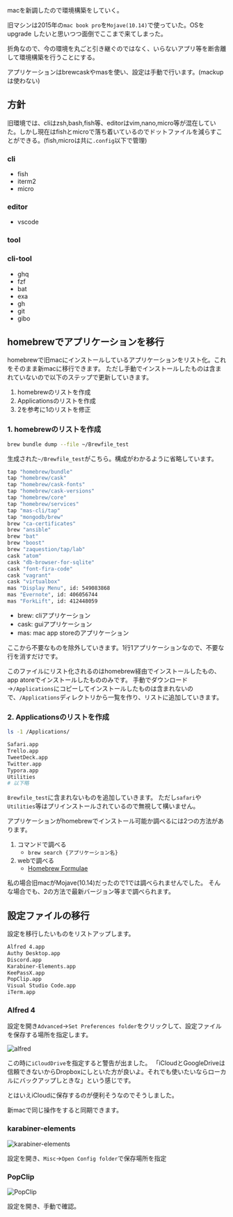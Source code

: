 <!-- # macの環境構築-2022/06 -->

macを新調したので環境構築をしていく。

旧マシンは2015年の`mac book pro`を`Mojave(10.14)`で使っていた。OSをupgrade
したいと思いつつ面倒でここまで来てしまった。

折角なので、今の環境を丸ごと引き継ぐのではなく、いらないアプリ等を断舎離して環境構築を行うことにする。

アプリケーションはbrewcaskやmasを使い、設定は手動で行います。(mackupは使わない)

## 方針

旧環境では、cliはzsh,bash,fish等、editorはvim,nano,micro等が混在していた。しかし現在はfishとmicroで落ち着いているのでドットファイルを減らすことができる。(fish,microは共に`.config`以下で管理)

### cli

- fish
- iterm2
- micro

### editor

- vscode

### tool

### cli-tool

- ghq
- fzf
- bat
- exa
- gh
- git
- gibo

## homebrewでアプリケーションを移行

homebrewで旧macにインストールしているアプリケーションをリスト化。これをそのまま新macに移行できます。
ただし手動でインストールしたものは含まれていないので以下のステップで更新していきます。

1. homebrewのリストを作成
2. Applicationsのリストを作成
3. 2を参考に1のリストを修正

### 1. homebrewのリストを作成

```bash
brew bundle dump --file ~/Brewfile_test
```

生成された`~/Brewfile_test`がこちら。構成がわかるように省略しています。

```bash
tap "homebrew/bundle"
tap "homebrew/cask"
tap "homebrew/cask-fonts"
tap "homebrew/cask-versions"
tap "homebrew/core"
tap "homebrew/services"
tap "mas-cli/tap"
tap "mongodb/brew"
brew "ca-certificates"
brew "ansible"
brew "bat"
brew "boost"
brew "zaquestion/tap/lab"
cask "atom"
cask "db-browser-for-sqlite"
cask "font-fira-code"
cask "vagrant"
cask "virtualbox"
mas "Display Menu", id: 549083868
mas "Evernote", id: 406056744
mas "ForkLift", id: 412448059
```

- brew: cliアプリケーション
- cask: guiアプリケーション
- mas:  mac app storeのアプリケーション

ここから不要なものを除外していきます。1行1アプリケーションなので、不要な行を消すだけです。

このファイルにリスト化されるのはhomebrew経由でインストールしたもの、app atoreでインストールしたもののみです。
手動でダウンロード→`/Applications`にコピーしてインストールしたものは含まれないので、`/Applications`ディレクトリから一覧を作り、リストに追加していきます。

### 2. Applicationsのリストを作成

<!-- 3. 2を参考に1のリストを修正 -->

```bash
ls -1 /Applications/
```

```bash
Safari.app
Trello.app
TweetDeck.app
Twitter.app
Typora.app
Utilities
# 以下略
```

`Brewfile_test`に含まれないものを追加していきます。
ただし`safari`や`Utilities`等はプリインストールされているので無視して構いません。

アプリケーションがhomebrewでインストール可能か調べるには2つの方法があります。

1. コマンドで調べる
   - `brew search {アプリケーション名}`
2. webで調べる
   - [Homebrew Formulae](https://formulae.brew.sh/)

私の場合旧macがMojave(10.14)だったので1では調べられませんでした。
そんな場合でも、2の方法で最新バージョン等まで調べられます。

## 設定ファイルの移行

設定を移行したいものをリストアップします。

```bash
Alfred 4.app
Authy Desktop.app
Discord.app
Karabiner-Elements.app
KeePassX.app
PopClip.app
Visual Studio Code.app
iTerm.app
```

### Alfred 4

設定を開き`Advanced`→`Set Preferences folder`をクリックして、設定ファイルを保存する場所を指定します。

![alfred](/images/initialize/2022-06-03-14-50-30.png)

この時に`iCloudDrive`を指定すると警告が出ました。
「iCloudとGoogleDriveは信頼できないからDropboxにしといた方が良いよ。それでも使いたいならローカルにバックアップしときな」という感じです。

とはいえiCloudに保存するのが便利そうなのでそうしました。

新macで同じ操作をすると同期できます。

### karabiner-elements

![karabiner-elements](/images/initialize/2022-06-03-16-44-07.png)

設定を開き、`Misc`→`Open Config folder`で保存場所を指定

### PopClip

![PopClip](/images/initialize/2022-06-03-16-47-55.png)

設定を開き、手動で確認。

